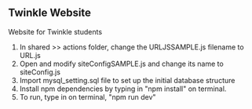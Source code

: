 ## Twinkle Website

Website for Twinkle students

1. In shared >> actions folder, change the URLJSSAMPLE.js filename to URL.js
2. Open and modify siteConfigSAMPLE.js and change its name to siteConfig.js
3. Import mysql_setting.sql file to set up the initial database structure
4. Install npm dependencies by typing in "npm install" on terminal.
5. To run, type in on terminal, "npm run dev"
